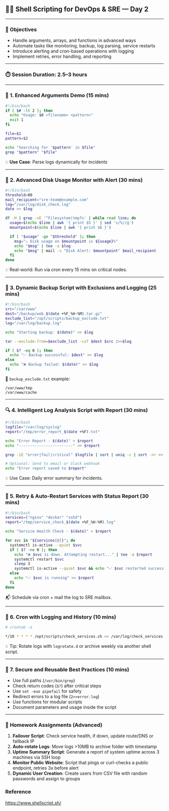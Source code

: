 ## 🧑‍🏫 Shell Scripting for DevOps & SRE — Day 2
---

### 🎯 Objectives

* Handle arguments, arrays, and functions in advanced ways
* Automate tasks like monitoring, backup, log parsing, service restarts
* Introduce alerting and cron-based operations with logging
* Implement retries, error handling, and reporting

---

### ⏱️ **Session Duration**: 2.5–3 hours

---

### 🧮 **1. Enhanced Arguments Demo (15 mins)**

```bash
#!/bin/bash
if [ $# -lt 2 ]; then
  echo "Usage: $0 <filename> <pattern>"
  exit 1
fi

file=$1
pattern=$2

echo "Searching for '$pattern' in $file"
grep "$pattern" "$file"
```

💡 **Use Case**: Parse logs dynamically for incidents

---

### 🔁 **2. Advanced Disk Usage Monitor with Alert (30 mins)**

```bash
#!/bin/bash
threshold=80
mail_recipient="sre-team@example.com"
log="/var/log/disk_check.log"
date >> $log

df -H | grep -vE '^Filesystem|tmpfs' | while read line; do
  usage=$(echo $line | awk '{ print $5 }' | sed 's/%//g')
  mountpoint=$(echo $line | awk '{ print $6 }')

  if [ "$usage" -ge "$threshold" ]; then
    msg="⚠️ Disk usage on $mountpoint is ${usage}%"
    echo "$msg" | tee -a $log
    echo "$msg" | mail -s "Disk Alert: $mountpoint" $mail_recipient
  fi
done
```

💡 Real-world: Run via cron every 15 mins on critical nodes.

---

### 🧪 **3. Dynamic Backup Script with Exclusions and Logging (25 mins)**

```bash
#!/bin/bash
src="/var/www"
dest="/backup/web_$(date +%F_%H-%M).tar.gz"
exclude_list="/opt/scripts/backup_exclude.txt"
log="/var/log/backup.log"

echo "Starting backup: $(date)" >> $log

tar --exclude-from=$exclude_list -czf $dest $src 2>>$log

if [ $? -eq 0 ]; then
  echo "✅ Backup successful: $dest" >> $log
else
  echo "❌ Backup failed: $(date)" >> $log
fi
```

📄 `backup_exclude.txt` example:

```
/var/www/tmp
/var/www/cache
```

---

### 🔍 **4. Intelligent Log Analysis Script with Report (30 mins)**

```bash
#!/bin/bash
logfile="/var/log/syslog"
report="/tmp/error_report_$(date +%F).txt"

echo "Error Report - $(date)" > $report
echo "------------------------" >> $report

grep -iE "error|fail|critical" $logfile | sort | uniq -c | sort -nr >> $report

# Optional: Send to email or Slack webhook
echo "Error report saved to $report"
```

💡 Use Case: Daily error summary for incidents.

---

### 🔧 **5. Retry & Auto-Restart Services with Status Report (30 mins)**

```bash
#!/bin/bash
services=("nginx" "docker" "sshd")
report="/tmp/service_check_$(date +%F_%H-%M).log"

echo "Service Health Check - $(date)" > $report

for svc in "${services[@]}"; do
  systemctl is-active --quiet $svc
  if [ $? -ne 0 ]; then
    echo "❌ $svc is down. Attempting restart..." | tee -a $report
    systemctl restart $svc
    sleep 3
    systemctl is-active --quiet $svc && echo "✅ $svc restarted successfully" >> $report || echo "❌ $svc restart failed!" >> $report
  else
    echo "✅ $svc is running" >> $report
  fi
done
```

📬 Schedule via cron + mail the log to SRE mailbox.

---

### 🔁 **6. Cron with Logging and History (10 mins)**

```bash
# crontab -e

*/10 * * * * /opt/scripts/check_services.sh >> /var/log/check_services.log 2>&1
```

💡 Tip: Rotate logs with `logrotate.d` or archive weekly via another shell script.

---

### 🔐 **7. Secure and Reusable Best Practices (10 mins)**

* Use full paths (`/usr/bin/grep`)
* Check return codes (`$?`) after critical steps
* Use `set -euo pipefail` for safety
* Redirect errors to a log file (`2>>error.log`)
* Use functions for modular scripts
* Document parameters and usage inside the script

---

### 🧠 **Homework Assignments (Advanced)**

1. **Failover Script**: Check service health, if down, update route/DNS or fallback IP
2. **Auto-rotate Logs**: Move logs >10MB to archive folder with timestamp
3. **Uptime Summary Script**: Generate a report of system uptime across 3 machines via SSH loop
4. **Monitor Public Website**: Script that pings or curl-checks a public endpoint, retries 3x before alert
5. **Dynamic User Creation**: Create users from CSV file with random passwords and assign to groups


### Reference
https://www.shellscript.sh/
